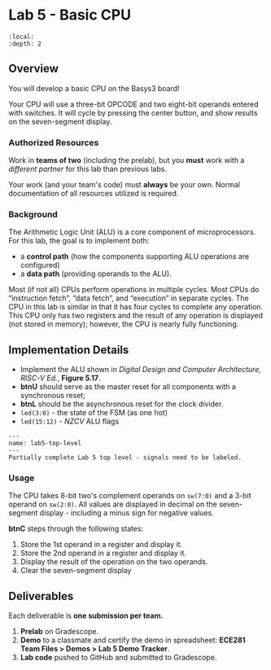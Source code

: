 # Lab 5 - Basic CPU

```{contents}
:local:
:depth: 2
```

## Overview

You will develop a basic CPU on the Basys3 board!

Your CPU will use a three-bit OPCODE and two eight-bit operands entered with switches.
It will cycle by pressing the center button, and show results on the seven-segment display.

### Authorized Resources

Work in **teams of two** (including the prelab),
but you **must** work with a *different partner* for this lab than previous labs.

Your work (and your team's code) must **always** be your own.
Normal documentation of all resources utilized is required.

### Background

The Arithmetic Logic Unit (ALU) is a core component of microprocessors.
For this lab, the goal is to implement both:

- a **control path** (how the components supporting ALU operations are configured)
- a **data path** (providing operands to the ALU).

Most (if not all) CPUs perform operations in multiple cycles.
Most CPUs do “instruction fetch”, “data fetch”, and “execution” in separate cycles.
The CPU in this lab is similar in that it has four cycles to complete any operation.
This CPU only has two registers and the result of any operation is displayed
(not stored in memory); however, the CPU is nearly fully functioning.

## Implementation Details

- Implement the ALU shown in *Digital Design and Computer Architecture, RISC-V Ed.*, **Figure 5.17**.
- **btnU** should serve as the master reset for all components with a synchronous reset;
- **btnL** should be the asynchronous reset for the clock divider.
- `led(3:0)` - the state of the FSM (as one hot)
- `led(15:12)` - $NZCV$ ALU flags

```{figure} img/lab5_top_level.png
---
name: lab5-top-level
---
Partially complete Lab 5 top level - signals need to be labeled.
```

### Usage

The CPU takes 8-bit two's complement operands on `sw(7:0)` and a 3-bit operand on `sw(2:0)`.
All values are displayed in decimal on the seven-segment display - including a minus sign for negative values.

**btnC** steps through the following states:

1. Store the 1st operand in a register and display it.
2. Store the 2nd operand in a register and display it.
3. Display the result of the operation on the two operands.
4. Clear the seven-segment display

## Deliverables

Each deliverable is **one submission per team.**

1. **Prelab** on Gradescope.
2. **Demo** to a classmate and certify the demo in spreadsheet: **ECE281 Team Files > Demos > Lab 5 Demo Tracker**.
3. **Lab code** pushed to GitHub and submitted to Gradescope.
